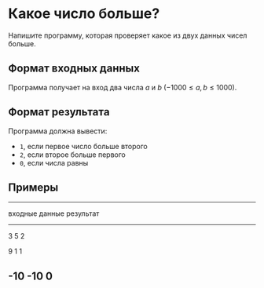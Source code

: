 # Какое число больше?

Напишите программу, которая проверяет какое из
двух данных чисел больше.

## Формат входных данных

Программа получает на вход два числа $a$ и $b$ ($-1000 \leqslant a, b \leqslant 1000$).

## Формат результата

Программа должна вывести:

+ `1`, если первое число больше второго
+ `2`, если второе больше первого
+ `0`, если числа равны

## Примеры

------------------------------
входные данные  результат
--------------  --------------
3 5             2

9 1             1

-10 -10         0
------------------------------
